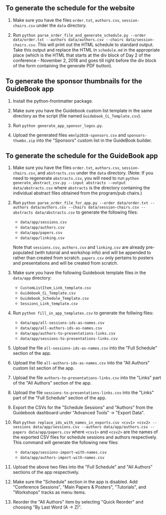 ## To generate the schedule for the website

1. Make sure you have the files `order.txt`, `authors.csv`, `session-chairs.csv` under the `data` directory.

2. Run `python parse_order_file_and_generate_schedule.py --order data/order.txt --authors data/authors.csv --chairs data/session-chairs.csv`. This will print out the HTML schedule to standard output. Take this output and replace the HTML in `schedule.md` in the appropriate place (which is the HTML that starts at the div block of Day 2 of the conference - November 2, 2018 and goes till right before the div block of the form containing the generate PDF button).

## To generate the sponsor thumbnails for the GuideBook app

1. Install the python-frontmatter package. 

2. Make sure you have the Guidebook custom list template in the same directory as the script (file named `Guidebook_CL_Template.csv`).

3. Run `python generate_app_sponsor_logos.py`.

4. Upload the generated files `emnlp2018-sponsors.csv` and `sponsors-thumbs.zip` into the "Sponsors" custom list in the GuideBook builder.

## To generate the schedule for the GuideBook app

1. Make sure you have the files `order.txt`, `authors.csv`, `session-chairs.csv`, and `abstracts.csv` under the `data` directory. (Note: If you need to regenerate `abstracts.csv`, you will need to run `python generate_abstract_csv.py --input abstracts --output data/abstracts.csv` where `abstracts` is the directory containing the individual abstract files obtained from the program/pub chairs.)

2. Run `python parse_order_file_for_app.py --order data/order.txt --authors data/authors.csv --chairs data/session-chairs.csv --abstracts data/abstracts.csv` to generate the following files: 
    - `data/app/sessions.csv`
    - `data/app/authors.csv`
    - `data/app/papers.csv`
    - `data/app/linking.csv`

    Note that `sessions.csv`, `authors.csv` and `linking.csv` are already pre-populated (with tutorial and workshop info) and will be appended to rather than created from scratch. `papers.csv` only pertains to posters and presentations and will be created from scratch.

3. Make sure you have the following Guidebook template files in the `data/app` directory:

    - `CustomListItem_Link_template.csv`
    - `Guidebook_CL_Template.csv`
    - `Guidebook_Schedule_Template.csv`
    - `Sessions_Link_template.csv`

4. Run `python fill_in_app_templates.csv` to generate the follwing files:
    - `data/app/all-sessions-ids-as-names.csv`
    - `data/app/all-authors-ids-as-names.csv`
    - `data/app/authors-to-presentations-links.csv`
    - `data/app/sessions-to-presentations-links.csv`

5. Upload the file `all-sessions-ids-as-names.csv` into the "Full Schedule" section of the app.

6. Upload the file `all-authors-ids-as-names.csv` into the "All Authors" custom list section of the app.

7. Upload the file `authors-to-presentations-links.csv` into the "Links" part of the "All Authors" section of the app.

8. Upload the file `sessions-to-presentations-links.csv` into the "Links" part of the "Full Schedule" section of the app.

9. Export the CSVs for the "Schedule Sessions" and "Authors" from the Guidebook dashboard under "Advanced Tools" -> "Export Data".

10. Run `python replace_ids_with_names_in_exports.csv <csv1> <csv2> --sessions data/app/sessions.csv --authors data/app/authors.csv --papers data/app/papers.csv` where `<csv1>` and `<csv2>` are the names of the exported CSV files for schedule sessions and authors respectively. This command will generate the following new files:

    - `data/app/sessions-import-with-names.csv`
    - `data/app/authors-import-with-names.csv`

11. Upload the above two files into the "Full Schedule" and "All Authors" sections of the app respectively.

12. Make sure the "Schedule" section in the app is disabled. Add "Conference Sessions", "Main Papers & Posters", "Tutorials", and "Workshops" tracks as menu items. 

13. Reorder the "All Authors" item by selecting "Quick Reorder" and choosing "By Last Word (A -> Z)".
